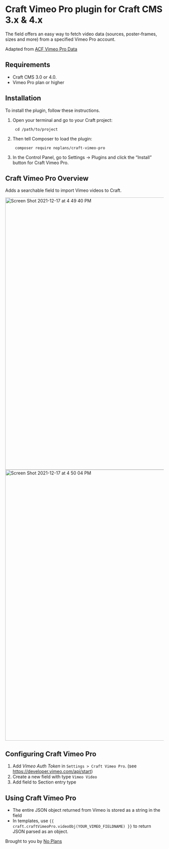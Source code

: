 # Craft Vimeo Pro plugin for Craft CMS 3.x & 4.x

The field offers an easy way to fetch video data (sources, poster-frames, sizes and more) from a specified Vimeo Pro account.

Adapted from [ACF Vimeo Pro Data](https://github.com/ttillberg/acf-vimeo-pro-data)

## Requirements

- Craft CMS 3.0 or 4.0.
- Vimeo Pro plan or higher


## Installation

To install the plugin, follow these instructions.

1. Open your terminal and go to your Craft project:

        cd /path/to/project

2. Then tell Composer to load the plugin:

        composer require noplans/craft-vimeo-pro

3. In the Control Panel, go to Settings → Plugins and click the “Install” button for Craft Vimeo Pro.

## Craft Vimeo Pro Overview

Adds a searchable field to import Vimeo videos to Craft.

<img width="865" alt="Screen Shot 2021-12-17 at 4 49 40 PM" src="https://user-images.githubusercontent.com/742229/146623194-8ba9ecd3-0f3a-4c47-a60b-e07b36cfd95f.png">

<img width="861" alt="Screen Shot 2021-12-17 at 4 50 04 PM" src="https://user-images.githubusercontent.com/742229/146623233-6db29715-ed9b-4ccc-b094-a1fba562e748.png">


## Configuring Craft Vimeo Pro

1. Add *Vimeo Auth Token* in `Settings > Craft Vimeo Pro`. (see https://developer.vimeo.com/api/start)
2. Create a new field with type `Vimeo Video`
3. Add field to Section entry type

## Using Craft Vimeo Pro

- The entire JSON object returned from Vimeo is stored as a string in the field
- In templates, use `{{ craft.craftVimeoPro.videoObj(YOUR_VIMEO_FIELDNAME) }}` to return JSON parsed as an object. 

Brought to you by [No Plans](https://no-plans.com/)
